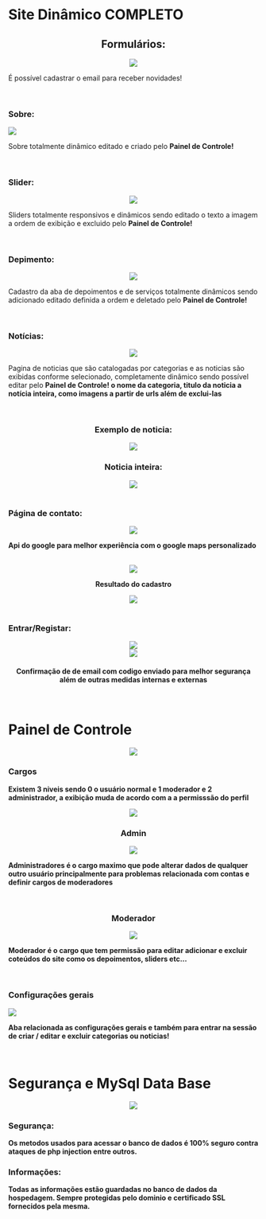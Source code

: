 <h1>Site Dinâmico COMPLETO</h1>
<div align='center'>
  <h2>Formulários: </h2>
  <img src='https://github.com/micher12/site_dinamico/assets/84326814/66bf9ad2-a9a3-4183-b95f-dc5e60f3b60a'>
</div>
<p>É possível cadastrar o email para receber novidades!</p>
<br/>

<h3>Sobre: </h3>
<img src='https://github.com/micher12/site_dinamico/assets/84326814/73da031d-0c9e-49e8-8e6f-964b05a63c26'>
<p>Sobre totalmente dinâmico editado e criado pelo <b>Painel de Controle!</b></p>
<br/>

<h3>Slider:</h3>
<div align='center'>
  <img src='https://github.com/micher12/site_dinamico/assets/84326814/5f2d59fd-1ae1-432a-b7c7-23fd5e3cbe42'>
</div>
<p>Sliders totalmente responsivos e dinâmicos sendo editado o texto a imagem a ordem de exibição e excluido pelo <b>Painel de Controle!</b></p>
<br/>

<h3>Depimento:</h3>
<div align='center'>
  <img src='https://github.com/micher12/site_dinamico/assets/84326814/b3f41730-9e1e-43d0-913c-ed29bb6b1bb2'>  
</div>
<p>Cadastro da aba de depoimentos e de serviços totalmente dinâmicos sendo adicionado editado definida a ordem e deletado pelo <b>Painel de Controle!</b> </p>
<br/>

<h3>Notícias: </h3>
<div align='center'>
  <img src='https://github.com/micher12/site_dinamico/assets/84326814/7baa1ce9-fdcb-4075-9342-a8d84ae7b4bc'>
</div>
<p>Pagina de noticias que são catalogadas por categorias e as noticias são exibidas conforme selecionado, completamente dinâmico sendo possível editar pelo <b>Painel de Controle!<b/> o nome da categoria, titulo da noticia a notícia inteira, como imagens a partir de urls além de exclui-las </p>
<br/>
<div align='center'>
  <h3>Exemplo de noticia: </h3>
  <img src='https://github.com/micher12/site_dinamico/assets/84326814/37094266-6c25-455d-aa95-66850dc72f6d'> 
  <h3>Noticia inteira: </h3>
  <img src='https://github.com/micher12/site_dinamico/assets/84326814/c532714a-9c93-4c16-be1c-b26586ba10d3'>
</div>
<br/>


<h3>Página de contato:</h3>
<div align='center'>
  <img src='https://github.com/micher12/site_dinamico/assets/84326814/c4da65a1-dd58-42ed-9f45-1c0ef421a71c'>
</div>
<p>Api do google para melhor experiência com o google maps personalizado</p>
<br/>
<div align='center'>
  <img src='https://github.com/micher12/site_dinamico/assets/84326814/1c0b7a1c-f364-49d8-8ef3-943f6886bd37'>
  <br/>
  <p>Resultado do cadastro</p>
  <img src='https://github.com/micher12/site_dinamico/assets/84326814/6a5fb4c9-16c4-4ad0-94a1-ac2d5cb91a6a'>
</div>
<br/>

<h3>Entrar/Registar: </h3>
<div align='center'>
  <img src='https://github.com/micher12/site_dinamico/assets/84326814/2cc1d23d-10ce-4b76-a8c9-5867e2f4b2be'>
  <br/>
  <img src='https://github.com/micher12/site_dinamico/assets/84326814/f5189d7f-66e5-4638-bbf5-e308d13f01b9'>
  <h4>Confirmação de de email com codigo enviado para melhor segurança além de outras medidas internas e externas</h4>
</div>
<br/>

<h1>Painel de Controle</h1>
<div align='center'>
  <img src='https://github.com/micher12/site_dinamico/assets/84326814/0c315789-fe5d-418a-8574-1ea7f506115b'>
</div>
<h3>Cargos </h3>
<p>Existem 3 <b>niveis</b> sendo 0 o usuário normal e 1 moderador e 2 administrador, a exibição muda de acordo com a a permisssão do perfil</p>
<div align='center'>
<img src='https://github.com/micher12/site_dinamico/assets/84326814/8731b749-9a19-4f7c-92d9-00d8273fab9f'>
<h3>Admin</h3>
  <img src='https://github.com/micher12/site_dinamico/assets/84326814/2452fd5b-9d95-4fa1-91af-a31a4c68968c'>
</div>
<p>Administradores é o cargo maximo que pode alterar dados de qualquer outro usuário principalmente para problemas relacionada com contas e definir cargos de moderadores</p>
<br/>
<div align='center'>
<h3>Moderador</h3>
  <img src='https://github.com/micher12/site_dinamico/assets/84326814/a2ddc3a3-16c3-4cc3-b8ee-17f3147d641f'>
</div>
<p>Moderador é o cargo que tem permissão para editar adicionar e excluir coteúdos do site como os depoimentos, sliders etc...</p>
<br/>
<h3>Configurações gerais</h3>
  <img src='https://github.com/micher12/site_dinamico/assets/84326814/977902d2-4667-40f3-abb2-f0d37acab1dc'>
</div>
<p>Aba relacionada as configurações gerais e também para entrar na sessão de criar / editar e excluir categorias ou noticias!</p>
<br/>

<h1>Segurança e MySql Data Base</h1>
<div align='center'>
  <img src='https://github.com/micher12/site_dinamico/assets/84326814/44304076-8be7-4fa3-a06e-4d71b41a7587'>
</div>
<h3>Segurança:</h3>
<p>Os metodos usados para acessar o banco de dados é 100% seguro contra ataques de php injection entre outros.</p>
<h3>Informações:</h3>
<p>Todas as informações estão guardadas no banco de dados da hospedagem. Sempre protegidas pelo dominio e certificado SSL fornecidos pela mesma.</p>
<br/>


